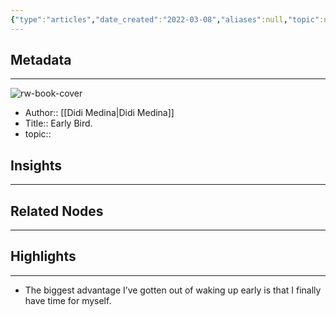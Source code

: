 ```yaml
---
{"type":"articles","date_created":"2022-03-08","aliases":null,"topic":null,"url":"https://medium.com/p/fff3acbd0681","layout":null,"banner":null,"dg-publish":true,"tags":null,"permalink":"/300-biblio/200-articles/early-bird/","dgPassFrontmatter":true,"created":"2023-10-20T12:44:16.000-05:00","updated":"2023-10-20T12:44:16.000-05:00"}
---
```


## Metadata
---
![rw-book-cover](https://readwise-assets.s3.amazonaws.com/static/images/article0.00998d930354.png)
- Author:: [[Didi Medina\|Didi Medina]]
- Title:: Early Bird.
- topic::  



## Insights
---
## Related Nodes
---

## Highlights 
---
- The biggest advantage I’ve gotten out of waking up early is that I finally have time for myself.
